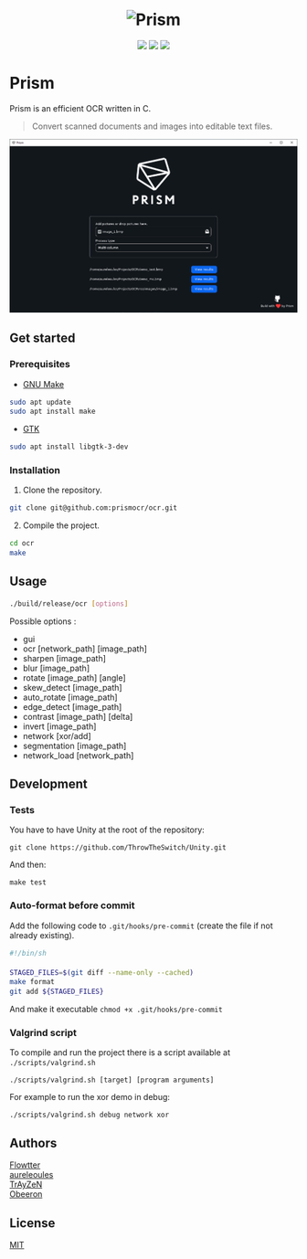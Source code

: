 <h1 align="center">
  <br>
  <img src="https://i.imgur.com/W85GUpg.png" alt="Prism" width="200">
</h1>
<p align="center">
  <img src="https://img.shields.io/github/last-commit/prismocr/ocr"/>
  <img src="https://img.shields.io/github/license/prismocr/ocr"/>
  <img src="https://img.shields.io/github/workflow/status/prismocr/ocr/Run%20tests/master">
</p>

# Prism

Prism is an efficient OCR written in C.  
> Convert scanned documents and images into editable text files.

![GUI](https://github.com/prismocr/ocr/blob/master/res/images/gui.png?raw=true)

## Get started

### Prerequisites

* [GNU Make](https://www.gnu.org/software/make/)
```bash
sudo apt update
sudo apt install make
```

* [GTK](https://www.gtk.org/)
```bash
sudo apt install libgtk-3-dev
```

### Installation

1. Clone the repository.

```bash
git clone git@github.com:prismocr/ocr.git
```

2. Compile the project.

```bash
cd ocr
make
```

## Usage

```bash
./build/release/ocr [options]
```
Possible options :
* gui
* ocr [network_path] [image_path]
* sharpen [image_path]
* blur [image_path]
* rotate [image_path] [angle]
* skew_detect [image_path]
* auto_rotate [image_path]
* edge_detect [image_path]
* contrast [image_path] [delta]
* invert [image_path]
* network [xor/add]
* segmentation [image_path]
* network_load [network_path]

## Development
### Tests

You have to have Unity at the root of the repository:
```
git clone https://github.com/ThrowTheSwitch/Unity.git
```

And then:
```
make test
```

### Auto-format before commit
Add the following code to `.git/hooks/pre-commit` (create the file if not
already existing).
```bash
#!/bin/sh

STAGED_FILES=$(git diff --name-only --cached)
make format
git add ${STAGED_FILES}
```
And make it executable `chmod +x .git/hooks/pre-commit`

### Valgrind script
To compile and run the project there is a script available at `./scripts/valgrind.sh`
```
./scripts/valgrind.sh [target] [program arguments]
```
For example to run the xor demo in debug:
```
./scripts/valgrind.sh debug network xor
```

## Authors

[Flowtter](https://github.com/Flowtter)\
[aureleoules](https://github.com/aureleoules)\
[TrAyZeN](https://github.com/TrAyZeN)\
[Obeeron](https://github.com/Obeeron)

## License
[MIT](https://choosealicense.com/licenses/mit/)
